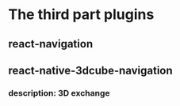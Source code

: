 # The third part plugins

## react-navigation


## react-native-3dcube-navigation
### description: 3D exchange



